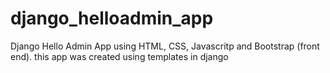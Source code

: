 # django_helloadmin_app
Django Hello Admin App using HTML, CSS, Javascritp and Bootstrap (front end). 
this app was created using templates in django 
